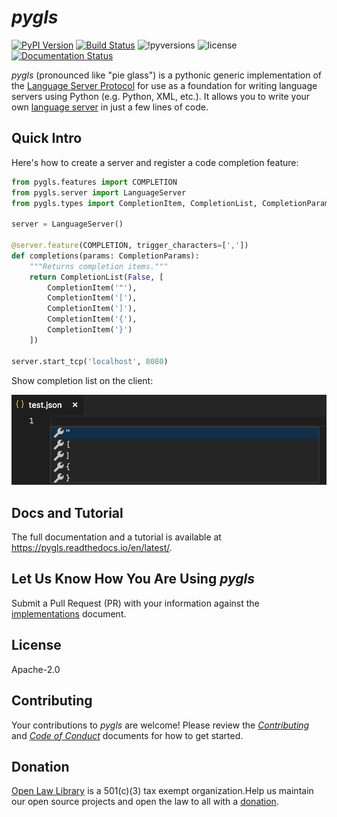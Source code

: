 _pygls_
=======

[![PyPI Version](https://img.shields.io/pypi/v/pygls.svg)](https://pypi.org/project/pygls/) [![Build Status](https://dev.azure.com/openlawlibrary/pygls/_apis/build/status/openlawlibrary.pygls?branchName=master)](https://dev.azure.com/openlawlibrary/pygls/_build/latest?definitionId=2&branchName=master) ![!pyversions](https://img.shields.io/pypi/pyversions/pygls.svg) ![license](https://img.shields.io/pypi/l/pygls.svg) [![Documentation Status](https://img.shields.io/badge/docs-latest-green.svg)](https://pygls.readthedocs.io/en/latest/)

_pygls_ (pronounced like "pie glass") is a pythonic generic implementation of the [Language Server Protocol](https://microsoft.github.io/language-server-protocol/specification) for use as a foundation for writing language servers using Python (e.g. Python, XML, etc.). It allows you to write your own [language server](https://langserver.org/) in just a few lines of code.

Quick Intro
-----------

Here's how to create a server and register a code completion feature:

```python
from pygls.features import COMPLETION
from pygls.server import LanguageServer
from pygls.types import CompletionItem, CompletionList, CompletionParams

server = LanguageServer()

@server.feature(COMPLETION, trigger_characters=[','])
def completions(params: CompletionParams):
    """Returns completion items."""
    return CompletionList(False, [
        CompletionItem('"'),
        CompletionItem('['),
        CompletionItem(']'),
        CompletionItem('{'),
        CompletionItem('}')
    ])

server.start_tcp('localhost', 8080)
```

Show completion list on the client:

![completions](https://raw.githubusercontent.com/openlawlibrary/pygls/master/assets/img/readme/completion-list.png)

Docs and Tutorial
-----------------

The full documentation and a tutorial is available at <https://pygls.readthedocs.io/en/latest/>.

Let Us Know How You Are Using _pygls_
-------------------------------------

Submit a Pull Request (PR) with your information against the [implementations](https://github.com/openlawlibrary/pygls/blob/master/Implementations.md) document.

License
-------

Apache-2.0

Contributing
------------

Your contributions to _pygls_ are welcome! Please review the _[Contributing](https://github.com/openlawlibrary/pygls/blob/master/CONTRIBUTING.md)_ and _[Code of Conduct](https://github.com/openlawlibrary/pygls/blob/master/CODE_OF_CONDUCT.md)_ documents for how to get started.

Donation
--------

[Open Law Library](http://www.openlawlib.org/) is a 501(c)(3) tax exempt organization.Help us maintain our open source projects and open the law to all with a [donation](https://donorbox.org/open-law-library).
